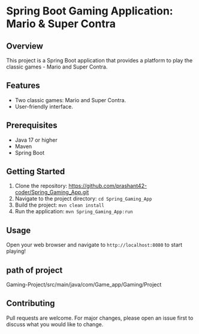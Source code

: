 # Spring Boot Gaming Application: Mario & Super Contra

## Overview
This project is a Spring Boot application that provides a platform to play the classic games - Mario and Super Contra.

## Features
- Two classic games: Mario and Super Contra.
- User-friendly interface.
## Prerequisites
- Java 17 or higher
- Maven
- Spring Boot

## Getting Started
1. Clone the repository: https://github.com/prashant42-coder/Spring_Gaming_App.git
2. Navigate to the project directory: `cd Spring_Gaming_App`
3. Build the project: `mvn clean install`
4. Run the application: `mvn Spring_Gaming_App:run`

## Usage
Open your web browser and navigate to `http://localhost:8080` to start playing!
## path of project 
Gaming-Project/src/main/java/com/Game_app/Gaming/Project

## Contributing
Pull requests are welcome. For major changes, please open an issue first to discuss what you would like to change.

